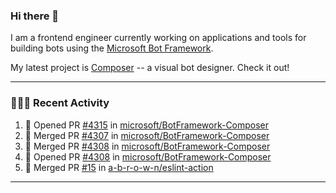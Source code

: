 ### Hi there 👋

I am a frontend engineer currently working on applications and tools for building bots using the [Microsoft Bot Framework](https://dev.botframework.com/).

My latest project is [Composer](https://github.com/microsoft/BotFramework-Composer) -- a visual bot designer. Check it out!

---

### 👨🏻‍💻 Recent Activity

<!--START_SECTION:activity-->
1. 💪 Opened PR [#4315](https://github.com/microsoft/BotFramework-Composer/pull/4315) in [microsoft/BotFramework-Composer](https://github.com/microsoft/BotFramework-Composer)
2. 🎉 Merged PR [#4307](https://github.com/microsoft/BotFramework-Composer/pull/4307) in [microsoft/BotFramework-Composer](https://github.com/microsoft/BotFramework-Composer)
3. 🎉 Merged PR [#4308](https://github.com/microsoft/BotFramework-Composer/pull/4308) in [microsoft/BotFramework-Composer](https://github.com/microsoft/BotFramework-Composer)
4. 💪 Opened PR [#4308](https://github.com/microsoft/BotFramework-Composer/pull/4308) in [microsoft/BotFramework-Composer](https://github.com/microsoft/BotFramework-Composer)
5. 🎉 Merged PR [#15](https://github.com/a-b-r-o-w-n/eslint-action/pull/15) in [a-b-r-o-w-n/eslint-action](https://github.com/a-b-r-o-w-n/eslint-action)
<!--END_SECTION:activity-->

---

<!--
**a-b-r-o-w-n/a-b-r-o-w-n** is a ✨ _special_ ✨ repository because its `README.md` (this file) appears on your GitHub profile.

Here are some ideas to get you started:

- 🔭 I’m currently working on ...
- 🌱 I’m currently learning ...
- 👯 I’m looking to collaborate on ...
- 🤔 I’m looking for help with ...
- 💬 Ask me about ...
- 📫 How to reach me: ...
- 😄 Pronouns: ...
- ⚡ Fun fact: ...
-->

